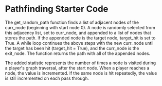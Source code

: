 # Pathfinding Starter Code

The get_random_path function finds a list of adjacent nodes of the curr_node (beginning with start node 0). A node is randomly selected from this adjacency list, set to curr_node, and appended to a list of nodes that stores the path. If the appended node is the target node, target_hit is set to True. A while loop continues the above steps with the new curr_node until the target has been hit (target_hit = True), and the curr_node is the exit_node. The function returns the path with all of the appended nodes.

The added statistic represents the number of times a node is visited during a player's graph traversal, after the start node. When a player reaches a node, the value is incremented. If the same node is hit repeatedly, the value is still incremented on each pass through.


